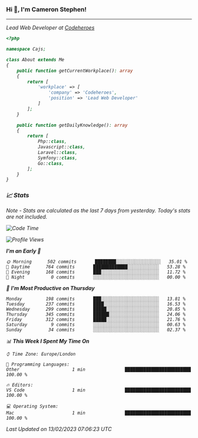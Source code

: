 ### Hi 👋, I'm Cameron Stephen!
<hr>
<p><em>Lead Web Developer at <a href="https://codeheroes.co.uk">Codeheroes</a></p>


```php
<?php

namespace Cajs;

class About extends Me
{
    public function getCurrentWorkplace(): array
    {
        return [
            'workplace' => [
                'company' => 'Codeheroes',
                'position' => 'Lead Web Developer'
            ]
        ];
    }

    public function getDailyKnowledge(): array
    {
        return [
            Php::class,
            Javascript::class,
            Laravel::class,
            Symfony::class,
            Go::class,
        ];
    }
}
```

### 📈 Stats
<p><em>Note - Stats are calculated as the last 7 days from yesterday. Today's stats are not included.</em></p>


<!--START_SECTION:waka-->
![Code Time](http://img.shields.io/badge/Code%20Time-3%2C250%20hrs%2044%20mins-blue)

![Profile Views](http://img.shields.io/badge/Profile%20Views-0-blue)

**I'm an Early 🐤** 

```text
🌞 Morning      502 commits       ████████░░░░░░░░░░░░░░░░░   35.01 % 
🌆 Daytime      764 commits       █████████████░░░░░░░░░░░░   53.28 % 
🌃 Evening      168 commits       ███░░░░░░░░░░░░░░░░░░░░░░   11.72 % 
🌙 Night          0 commits       ░░░░░░░░░░░░░░░░░░░░░░░░░   00.00 % 

```
📅 **I'm Most Productive on Thursday** 

```text
Monday         198 commits       ███░░░░░░░░░░░░░░░░░░░░░░   13.81 % 
Tuesday        237 commits       ████░░░░░░░░░░░░░░░░░░░░░   16.53 % 
Wednesday      299 commits       █████░░░░░░░░░░░░░░░░░░░░   20.85 % 
Thursday       345 commits       ██████░░░░░░░░░░░░░░░░░░░   24.06 % 
Friday         312 commits       █████░░░░░░░░░░░░░░░░░░░░   21.76 % 
Saturday         9 commits       ░░░░░░░░░░░░░░░░░░░░░░░░░   00.63 % 
Sunday          34 commits       ░░░░░░░░░░░░░░░░░░░░░░░░░   02.37 % 

```


📊 **This Week I Spent My Time On** 

```text
⌚︎ Time Zone: Europe/London

💬 Programming Languages: 
Other                    1 min               █████████████████████████   100.00 % 

🔥 Editors: 
VS Code                  1 min               █████████████████████████   100.00 % 

💻 Operating System: 
Mac                      1 min               █████████████████████████   100.00 % 

```


 Last Updated on 13/02/2023 07:06:23 UTC
<!--END_SECTION:waka-->

